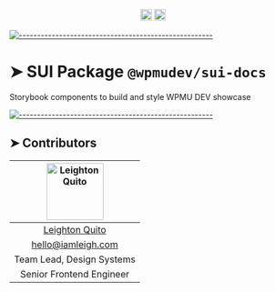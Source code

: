 <!-- ⚠️ This README has been generated from the file(s) "../../../blueprint.md" ⚠️-->
<p align="center">
		<a href="https://github.com/wpmudev/shared-ui#readme"><img alt="Package Version" src="https://img.shields.io/badge/Package-1.0.0-green.svg" height="20"/></a>
<a href="GPL-3.0"><img alt="License" src="https://img.shields.io/badge/License-GPL_3.0-blue.svg" height="20"/></a>
	</p>



[![-----------------------------------------------------](https://raw.githubusercontent.com/andreasbm/readme/master/assets/lines/colored.png)](#sui-package--pkgname-)

# ➤ SUI Package `@wpmudev/sui-docs`

Storybook components to build and style WPMU DEV showcase


[![-----------------------------------------------------](https://raw.githubusercontent.com/andreasbm/readme/master/assets/lines/colored.png)](#contributors)

## ➤ Contributors
	

| [<img alt="Leighton Quito" src="https://avatars.githubusercontent.com/u/2328848?v=4" width="100">](https://iamleigh.com) |
|:--------------------------------------------------:|
| [Leighton Quito](https://iamleigh.com)           |
| [hello@iamleigh.com](mailto:hello@iamleigh.com)  |
| Team Lead, Design Systems                        |
| Senior Frontend Engineer                         |
